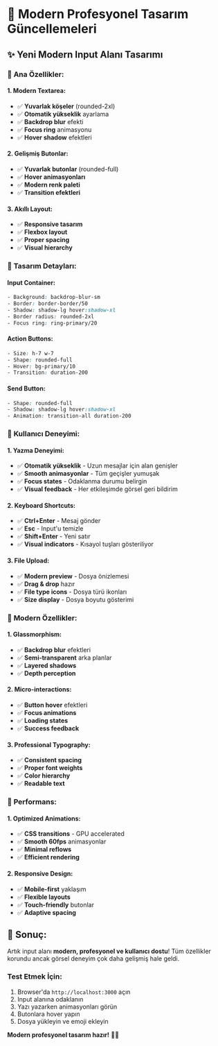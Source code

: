 # 🎨 Modern Profesyonel Tasarım Güncellemeleri

## ✨ **Yeni Modern Input Alanı Tasarımı**

### 🎯 **Ana Özellikler:**

#### **1. Modern Textarea:**
- ✅ **Yuvarlak köşeler** (rounded-2xl)
- ✅ **Otomatik yükseklik** ayarlama
- ✅ **Backdrop blur** efekti
- ✅ **Focus ring** animasyonu
- ✅ **Hover shadow** efektleri

#### **2. Gelişmiş Butonlar:**
- ✅ **Yuvarlak butonlar** (rounded-full)
- ✅ **Hover animasyonları**
- ✅ **Modern renk paleti**
- ✅ **Transition efektleri**

#### **3. Akıllı Layout:**
- ✅ **Responsive tasarım**
- ✅ **Flexbox layout**
- ✅ **Proper spacing**
- ✅ **Visual hierarchy**

### 🎨 **Tasarım Detayları:**

#### **Input Container:**
```css
- Background: backdrop-blur-sm
- Border: border-border/50
- Shadow: shadow-lg hover:shadow-xl
- Border radius: rounded-2xl
- Focus ring: ring-primary/20
```

#### **Action Buttons:**
```css
- Size: h-7 w-7
- Shape: rounded-full
- Hover: bg-primary/10
- Transition: duration-200
```

#### **Send Button:**
```css
- Shape: rounded-full
- Shadow: shadow-lg hover:shadow-xl
- Animation: transition-all duration-200
```

### 📱 **Kullanıcı Deneyimi:**

#### **1. Yazma Deneyimi:**
- ✅ **Otomatik yükseklik** - Uzun mesajlar için alan genişler
- ✅ **Smooth animasyonlar** - Tüm geçişler yumuşak
- ✅ **Focus states** - Odaklanma durumu belirgin
- ✅ **Visual feedback** - Her etkileşimde görsel geri bildirim

#### **2. Keyboard Shortcuts:**
- ✅ **Ctrl+Enter** - Mesaj gönder
- ✅ **Esc** - Input'u temizle
- ✅ **Shift+Enter** - Yeni satır
- ✅ **Visual indicators** - Kısayol tuşları gösteriliyor

#### **3. File Upload:**
- ✅ **Modern preview** - Dosya önizlemesi
- ✅ **Drag & drop** hazır
- ✅ **File type icons** - Dosya türü ikonları
- ✅ **Size display** - Dosya boyutu gösterimi

### 🎯 **Modern Özellikler:**

#### **1. Glassmorphism:**
- ✅ **Backdrop blur** efektleri
- ✅ **Semi-transparent** arka planlar
- ✅ **Layered shadows**
- ✅ **Depth perception**

#### **2. Micro-interactions:**
- ✅ **Button hover** efektleri
- ✅ **Focus animations**
- ✅ **Loading states**
- ✅ **Success feedback**

#### **3. Professional Typography:**
- ✅ **Consistent spacing**
- ✅ **Proper font weights**
- ✅ **Color hierarchy**
- ✅ **Readable text**

### 🚀 **Performans:**

#### **1. Optimized Animations:**
- ✅ **CSS transitions** - GPU accelerated
- ✅ **Smooth 60fps** animasyonlar
- ✅ **Minimal reflows**
- ✅ **Efficient rendering**

#### **2. Responsive Design:**
- ✅ **Mobile-first** yaklaşım
- ✅ **Flexible layouts**
- ✅ **Touch-friendly** butonlar
- ✅ **Adaptive spacing**

## 🎉 **Sonuç:**

Artık input alanı **modern, profesyonel ve kullanıcı dostu**! Tüm özellikler korundu ancak görsel deneyim çok daha gelişmiş hale geldi.

### **Test Etmek İçin:**
1. Browser'da `http://localhost:3000` açın
2. Input alanına odaklanın
3. Yazı yazarken animasyonları görün
4. Butonlara hover yapın
5. Dosya yükleyin ve emoji ekleyin

**Modern profesyonel tasarım hazır!** 🎨✨
